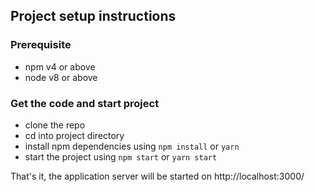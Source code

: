 
## Project setup instructions

### Prerequisite
- npm v4 or above
- node v8 or above


### Get the code and start project
- clone the repo
- cd into project directory
- install npm dependencies using `npm install` or `yarn`
- start the project using `npm start` or `yarn start`

That's it, the application server will be started on http://localhost:3000/
